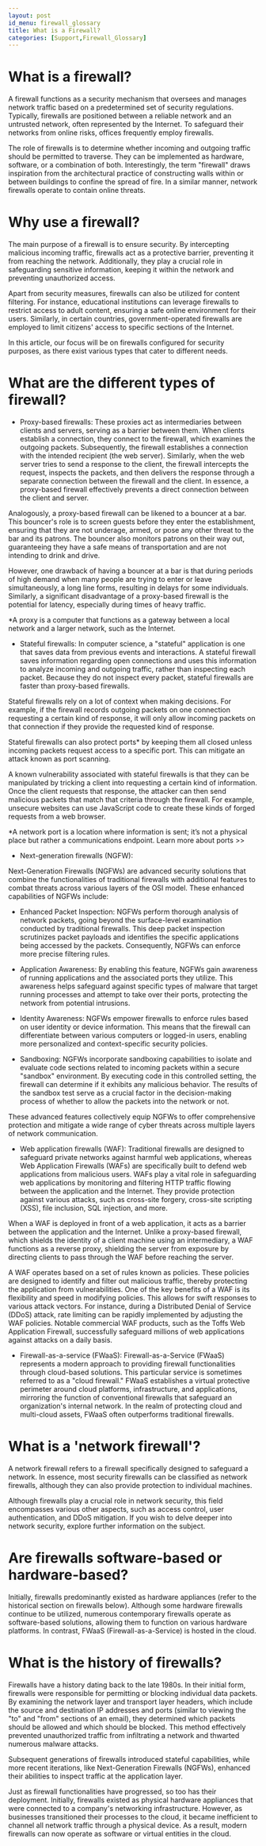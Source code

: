 ```yaml
---
layout: post
id_menu: firewall_glossary
title: What is a Firewall?
categories: [Support,Firewall_Glossary]
---
```

# What is a firewall?
A firewall functions as a security mechanism that oversees and manages network traffic based on a predetermined set of security regulations. Typically, firewalls are positioned between a reliable network and an untrusted network, often represented by the Internet. To safeguard their networks from online risks, offices frequently employ firewalls.

The role of firewalls is to determine whether incoming and outgoing traffic should be permitted to traverse. They can be implemented as hardware, software, or a combination of both. Interestingly, the term "firewall" draws inspiration from the architectural practice of constructing walls within or between buildings to confine the spread of fire. In a similar manner, network firewalls operate to contain online threats.

# Why use a firewall?
The main purpose of a firewall is to ensure security. By intercepting malicious incoming traffic, firewalls act as a protective barrier, preventing it from reaching the network. Additionally, they play a crucial role in safeguarding sensitive information, keeping it within the network and preventing unauthorized access.

Apart from security measures, firewalls can also be utilized for content filtering. For instance, educational institutions can leverage firewalls to restrict access to adult content, ensuring a safe online environment for their users. Similarly, in certain countries, government-operated firewalls are employed to limit citizens' access to specific sections of the Internet.

In this article, our focus will be on firewalls configured for security purposes, as there exist various types that cater to different needs.

# What are the different types of firewall?
* Proxy-based firewalls:
These proxies act as intermediaries between clients and servers, serving as a barrier between them. When clients establish a connection, they connect to the firewall, which examines the outgoing packets. Subsequently, the firewall establishes a connection with the intended recipient (the web server). Similarly, when the web server tries to send a response to the client, the firewall intercepts the request, inspects the packets, and then delivers the response through a separate connection between the firewall and the client. In essence, a proxy-based firewall effectively prevents a direct connection between the client and server.

Analogously, a proxy-based firewall can be likened to a bouncer at a bar. This bouncer's role is to screen guests before they enter the establishment, ensuring that they are not underage, armed, or pose any other threat to the bar and its patrons. The bouncer also monitors patrons on their way out, guaranteeing they have a safe means of transportation and are not intending to drink and drive.

However, one drawback of having a bouncer at a bar is that during periods of high demand when many people are trying to enter or leave simultaneously, a long line forms, resulting in delays for some individuals. Similarly, a significant disadvantage of a proxy-based firewall is the potential for latency, especially during times of heavy traffic.

*A proxy is a computer that functions as a gateway between a local network and a larger network, such as the Internet.

* Stateful firewalls:
In computer science, a "stateful" application is one that saves data from previous events and interactions. A stateful firewall saves information regarding open connections and uses this information to analyze incoming and outgoing traffic, rather than inspecting each packet. Because they do not inspect every packet, stateful firewalls are faster than proxy-based firewalls.

Stateful firewalls rely on a lot of context when making decisions. For example, if the firewall records outgoing packets on one connection requesting a certain kind of response, it will only allow incoming packets on that connection if they provide the requested kind of response.

Stateful firewalls can also protect ports* by keeping them all closed unless incoming packets request access to a specific port. This can mitigate an attack known as port scanning.

A known vulnerability associated with stateful firewalls is that they can be manipulated by tricking a client into requesting a certain kind of information. Once the client requests that response, the attacker can then send malicious packets that match that criteria through the firewall. For example, unsecure websites can use JavaScript code to create these kinds of forged requests from a web browser.

*A network port is a location where information is sent; it’s not a physical place but rather a communications endpoint. Learn more about ports >>


* Next-generation firewalls (NGFW):

Next-Generation Firewalls (NGFWs) are advanced security solutions that combine the functionalities of traditional firewalls with additional features to combat threats across various layers of the OSI model. These enhanced capabilities of NGFWs include:

- Enhanced Packet Inspection: NGFWs perform thorough analysis of network packets, going beyond the surface-level examination conducted by traditional firewalls. This deep packet inspection scrutinizes packet payloads and identifies the specific applications being accessed by the packets. Consequently, NGFWs can enforce more precise filtering rules.

- Application Awareness: By enabling this feature, NGFWs gain awareness of running applications and the associated ports they utilize. This awareness helps safeguard against specific types of malware that target running processes and attempt to take over their ports, protecting the network from potential intrusions.

- Identity Awareness: NGFWs empower firewalls to enforce rules based on user identity or device information. This means that the firewall can differentiate between various computers or logged-in users, enabling more personalized and context-specific security policies.

- Sandboxing: NGFWs incorporate sandboxing capabilities to isolate and evaluate code sections related to incoming packets within a secure "sandbox" environment. By executing code in this controlled setting, the firewall can determine if it exhibits any malicious behavior. The results of the sandbox test serve as a crucial factor in the decision-making process of whether to allow the packets into the network or not.

These advanced features collectively equip NGFWs to offer comprehensive protection and mitigate a wide range of cyber threats across multiple layers of network communication.

* Web application firewalls (WAF):
Traditional firewalls are designed to safeguard private networks against harmful web applications, whereas Web Application Firewalls (WAFs) are specifically built to defend web applications from malicious users. WAFs play a vital role in safeguarding web applications by monitoring and filtering HTTP traffic flowing between the application and the Internet. They provide protection against various attacks, such as cross-site forgery, cross-site scripting (XSS), file inclusion, SQL injection, and more.

When a WAF is deployed in front of a web application, it acts as a barrier between the application and the Internet. Unlike a proxy-based firewall, which shields the identity of a client machine using an intermediary, a WAF functions as a reverse proxy, shielding the server from exposure by directing clients to pass through the WAF before reaching the server.

A WAF operates based on a set of rules known as policies. These policies are designed to identify and filter out malicious traffic, thereby protecting the application from vulnerabilities. One of the key benefits of a WAF is its flexibility and speed in modifying policies. This allows for swift responses to various attack vectors. For instance, during a Distributed Denial of Service (DDoS) attack, rate limiting can be rapidly implemented by adjusting the WAF policies. Notable commercial WAF products, such as the Toffs Web Application Firewall, successfully safeguard millions of web applications against attacks on a daily basis.

* Firewall-as-a-service (FWaaS):
Firewall-as-a-Service (FWaaS) represents a modern approach to providing firewall functionalities through cloud-based solutions. This particular service is sometimes referred to as a "cloud firewall." FWaaS establishes a virtual protective perimeter around cloud platforms, infrastructure, and applications, mirroring the function of conventional firewalls that safeguard an organization's internal network. In the realm of protecting cloud and multi-cloud assets, FWaaS often outperforms traditional firewalls.

# What is a 'network firewall'?
A network firewall refers to a firewall specifically designed to safeguard a network. In essence, most security firewalls can be classified as network firewalls, although they can also provide protection to individual machines.

Although firewalls play a crucial role in network security, this field encompasses various other aspects, such as access control, user authentication, and DDoS mitigation. If you wish to delve deeper into network security, explore further information on the subject.

# Are firewalls software-based or hardware-based?
Initially, firewalls predominantly existed as hardware appliances (refer to the historical section on firewalls below). Although some hardware firewalls continue to be utilized, numerous contemporary firewalls operate as software-based solutions, allowing them to function on various hardware platforms. In contrast, FWaaS (Firewall-as-a-Service) is hosted in the cloud.

# What is the history of firewalls?
Firewalls have a history dating back to the late 1980s. In their initial form, firewalls were responsible for permitting or blocking individual data packets. By examining the network layer and transport layer headers, which include the source and destination IP addresses and ports (similar to viewing the "to" and "from" sections of an email), they determined which packets should be allowed and which should be blocked. This method effectively prevented unauthorized traffic from infiltrating a network and thwarted numerous malware attacks.

Subsequent generations of firewalls introduced stateful capabilities, while more recent iterations, like Next-Generation Firewalls (NGFWs), enhanced their abilities to inspect traffic at the application layer.

Just as firewall functionalities have progressed, so too has their deployment. Initially, firewalls existed as physical hardware appliances that were connected to a company's networking infrastructure. However, as businesses transitioned their processes to the cloud, it became inefficient to channel all network traffic through a physical device. As a result, modern firewalls can now operate as software or virtual entities in the cloud.
